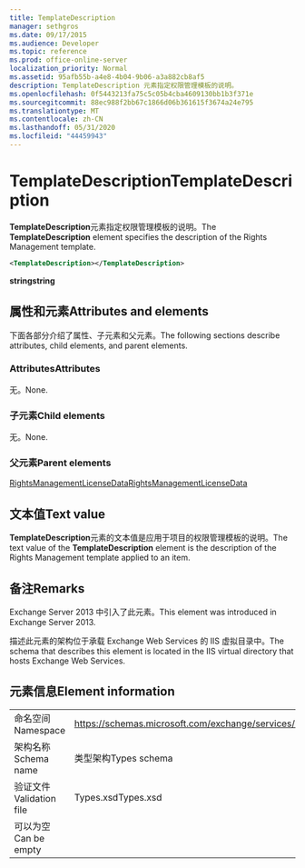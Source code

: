 ```yaml
---
title: TemplateDescription
manager: sethgros
ms.date: 09/17/2015
ms.audience: Developer
ms.topic: reference
ms.prod: office-online-server
localization_priority: Normal
ms.assetid: 95afb55b-a4e8-4b04-9b06-a3a882cb8af5
description: TemplateDescription 元素指定权限管理模板的说明。
ms.openlocfilehash: 0f5443213fa75c5c05b4cba4609130bb1b3f371e
ms.sourcegitcommit: 88ec988f2bb67c1866d06b361615f3674a24e795
ms.translationtype: MT
ms.contentlocale: zh-CN
ms.lasthandoff: 05/31/2020
ms.locfileid: "44459943"
---
```

# <a name="templatedescription"></a><span data-ttu-id="6300e-103">TemplateDescription</span><span class="sxs-lookup"><span data-stu-id="6300e-103">TemplateDescription</span></span>

<span data-ttu-id="6300e-104">**TemplateDescription**元素指定权限管理模板的说明。</span><span class="sxs-lookup"><span data-stu-id="6300e-104">The **TemplateDescription** element specifies the description of the Rights Management template.</span></span> 
  
```XML
<TemplateDescription></TemplateDescription>
```

 <span data-ttu-id="6300e-105">**string**</span><span class="sxs-lookup"><span data-stu-id="6300e-105">**string**</span></span>
## <a name="attributes-and-elements"></a><span data-ttu-id="6300e-106">属性和元素</span><span class="sxs-lookup"><span data-stu-id="6300e-106">Attributes and elements</span></span>

<span data-ttu-id="6300e-107">下面各部分介绍了属性、子元素和父元素。</span><span class="sxs-lookup"><span data-stu-id="6300e-107">The following sections describe attributes, child elements, and parent elements.</span></span>
  
### <a name="attributes"></a><span data-ttu-id="6300e-108">Attributes</span><span class="sxs-lookup"><span data-stu-id="6300e-108">Attributes</span></span>

<span data-ttu-id="6300e-109">无。</span><span class="sxs-lookup"><span data-stu-id="6300e-109">None.</span></span>
  
### <a name="child-elements"></a><span data-ttu-id="6300e-110">子元素</span><span class="sxs-lookup"><span data-stu-id="6300e-110">Child elements</span></span>

<span data-ttu-id="6300e-111">无。</span><span class="sxs-lookup"><span data-stu-id="6300e-111">None.</span></span>
  
### <a name="parent-elements"></a><span data-ttu-id="6300e-112">父元素</span><span class="sxs-lookup"><span data-stu-id="6300e-112">Parent elements</span></span>

[<span data-ttu-id="6300e-113">RightsManagementLicenseData</span><span class="sxs-lookup"><span data-stu-id="6300e-113">RightsManagementLicenseData</span></span>](rightsmanagementlicensedata.md)
  
## <a name="text-value"></a><span data-ttu-id="6300e-114">文本值</span><span class="sxs-lookup"><span data-stu-id="6300e-114">Text value</span></span>

<span data-ttu-id="6300e-115">**TemplateDescription**元素的文本值是应用于项目的权限管理模板的说明。</span><span class="sxs-lookup"><span data-stu-id="6300e-115">The text value of the **TemplateDescription** element is the description of the Rights Management template applied to an item.</span></span> 
  
## <a name="remarks"></a><span data-ttu-id="6300e-116">备注</span><span class="sxs-lookup"><span data-stu-id="6300e-116">Remarks</span></span>

<span data-ttu-id="6300e-117">Exchange Server 2013 中引入了此元素。</span><span class="sxs-lookup"><span data-stu-id="6300e-117">This element was introduced in Exchange Server 2013.</span></span>
  
<span data-ttu-id="6300e-118">描述此元素的架构位于承载 Exchange Web Services 的 IIS 虚拟目录中。</span><span class="sxs-lookup"><span data-stu-id="6300e-118">The schema that describes this element is located in the IIS virtual directory that hosts Exchange Web Services.</span></span>
  
## <a name="element-information"></a><span data-ttu-id="6300e-119">元素信息</span><span class="sxs-lookup"><span data-stu-id="6300e-119">Element information</span></span>

|||
|:-----|:-----|
|<span data-ttu-id="6300e-120">命名空间</span><span class="sxs-lookup"><span data-stu-id="6300e-120">Namespace</span></span>  <br/> |https://schemas.microsoft.com/exchange/services/2006/types  <br/> |
|<span data-ttu-id="6300e-121">架构名称</span><span class="sxs-lookup"><span data-stu-id="6300e-121">Schema name</span></span>  <br/> |<span data-ttu-id="6300e-122">类型架构</span><span class="sxs-lookup"><span data-stu-id="6300e-122">Types schema</span></span>  <br/> |
|<span data-ttu-id="6300e-123">验证文件</span><span class="sxs-lookup"><span data-stu-id="6300e-123">Validation file</span></span>  <br/> |<span data-ttu-id="6300e-124">Types.xsd</span><span class="sxs-lookup"><span data-stu-id="6300e-124">Types.xsd</span></span>  <br/> |
|<span data-ttu-id="6300e-125">可以为空</span><span class="sxs-lookup"><span data-stu-id="6300e-125">Can be empty</span></span>  <br/> ||
   

